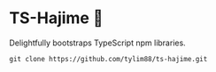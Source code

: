 # TS-Hajime 🌸

Delightfully bootstraps TypeScript npm libraries.

`git clone https://github.com/tylim88/ts-hajime.git`
